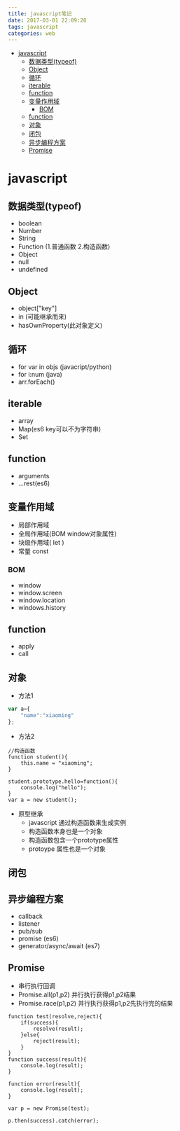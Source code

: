 ```yaml
---
title: javascript笔记
date: 2017-03-01 22:09:28
tags: javascript
categories: web
---
```


- [javascript](#javascript)
  - [数据类型(typeof)](#数据类型typeof)
  - [Object](#object)
  - [循环](#循环)
  - [iterable](#iterable)
  - [function](#function)
  - [变量作用域](#变量作用域)
    - [BOM](#bom)
  - [function](#function-1)
  - [对象](#对象)
  - [闭包](#闭包)
  - [异步编程方案](#异步编程方案)
  - [Promise](#promise)

<!-- more -->

# javascript
## 数据类型(typeof)
+ boolean
+ Number
+ String
+ Function (1.普通函数 2.构造函数)
+ Object
+ null
+ undefined

<!-- more -->

## Object
+ object["key"]
+ in (可能继承而来) 
+ hasOwnProperty(此对象定义)


## 循环
+ for var in objs (javacript/python)  
+ for i:num (java)
+ arr.forEach()


## iterable
+ array
+ Map(es6 key可以不为字符串)
+ Set


## function
+ arguments
+ ...rest(es6)


## 变量作用域
+ 局部作用域
+ 全局作用域(BOM window对象属性)  
+ 块级作用域( let )
+ 常量 const

### BOM
+ window
+ window.screen
+ window.location
+ windows.history  


## function
+ apply
+ call

## 对象
+ 方法1  
```javascript
var a={
    "name":"xiaoming"
};

```
+ 方法2
```
//构造函数
function student(){
    this.name = "xiaoming";        
}

student.prototype.hello=function(){
    console.log("hello");
}
var a = new student();
```
+ 原型继承
    - javascript 通过构造函数来生成实例
    - 构造函数本身也是一个对象
    - 构造函数包含一个prototype属性
    - protoype 属性也是一个对象

## 闭包

## 异步编程方案
+ callback
+ listener
+ pub/sub
+ promise (es6)
+ generator/async/await (es7)


## Promise
+ 串行执行回调
+ Promise.all(p1,p2) 并行执行获得p1,p2结果
+ Promise.race(p1,p2) 并行执行获得p1,p2先执行完的结果 
```
function test(resolve,reject){
    if(success){
        resolve(result);
    }else{
        reject(result);
    }
}
function success(result){
    console.log(result);
}

function error(result){
    console.log(result);
}

var p = new Promise(test);

p.then(success).catch(error);
```


